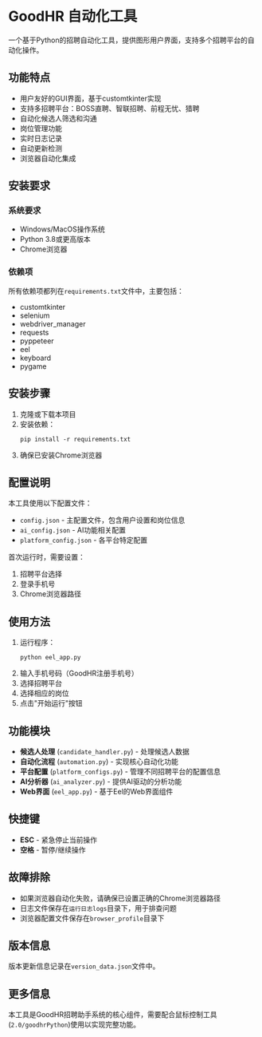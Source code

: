 # GoodHR 自动化工具

一个基于Python的招聘自动化工具，提供图形用户界面，支持多个招聘平台的自动化操作。

## 功能特点

- 用户友好的GUI界面，基于customtkinter实现
- 支持多招聘平台：BOSS直聘、智联招聘、前程无忧、猎聘
- 自动化候选人筛选和沟通
- 岗位管理功能
- 实时日志记录
- 自动更新检测
- 浏览器自动化集成

## 安装要求

### 系统要求
- Windows/MacOS操作系统
- Python 3.8或更高版本
- Chrome浏览器

### 依赖项
所有依赖项都列在`requirements.txt`文件中，主要包括：
- customtkinter
- selenium
- webdriver_manager
- requests
- pyppeteer
- eel
- keyboard
- pygame

## 安装步骤

1. 克隆或下载本项目
2. 安装依赖：
   ```
   pip install -r requirements.txt
   ```
3. 确保已安装Chrome浏览器

## 配置说明

本工具使用以下配置文件：
- `config.json` - 主配置文件，包含用户设置和岗位信息
- `ai_config.json` - AI功能相关配置
- `platform_config.json` - 各平台特定配置

首次运行时，需要设置：
1. 招聘平台选择
2. 登录手机号
3. Chrome浏览器路径

## 使用方法

1. 运行程序：
   ```
   python eel_app.py
   ```
2. 输入手机号码（GoodHR注册手机号）
3. 选择招聘平台
4. 选择相应的岗位
5. 点击"开始运行"按钮

## 功能模块

- **候选人处理** (`candidate_handler.py`) - 处理候选人数据
- **自动化流程** (`automation.py`) - 实现核心自动化功能
- **平台配置** (`platform_configs.py`) - 管理不同招聘平台的配置信息
- **AI分析器** (`ai_analyzer.py`) - 提供AI驱动的分析功能
- **Web界面** (`eel_app.py`) - 基于Eel的Web界面组件

## 快捷键

- **ESC** - 紧急停止当前操作
- **空格** - 暂停/继续操作

## 故障排除

- 如果浏览器自动化失败，请确保已设置正确的Chrome浏览器路径
- 日志文件保存在`运行日志logs`目录下，用于排查问题
- 浏览器配置文件保存在`browser_profile`目录下

## 版本信息

版本更新信息记录在`version_data.json`文件中。

## 更多信息

本工具是GoodHR招聘助手系统的核心组件，需要配合鼠标控制工具(`2.0/goodhrPython`)使用以实现完整功能。 